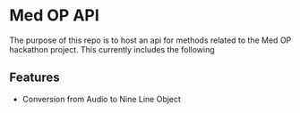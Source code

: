 # Med OP API

The purpose of this repo is to host an api for methods related to the Med OP hackathon project. This currently includes the following


## Features

- Conversion from Audio to Nine Line Object